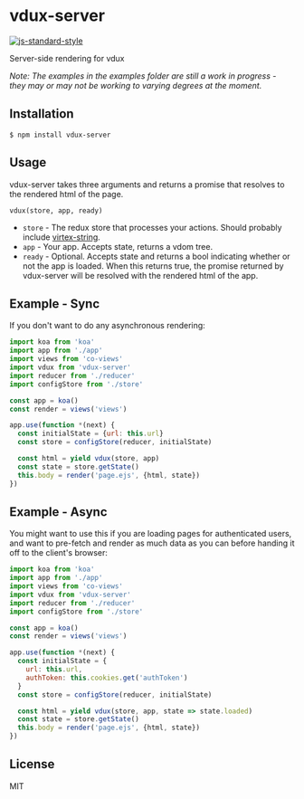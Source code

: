 
# vdux-server

[![js-standard-style](https://img.shields.io/badge/code%20style-standard-brightgreen.svg?style=flat)](https://github.com/feross/standard)

Server-side rendering for vdux

*Note: The examples in the examples folder are still a work in progress - they may or may not be working to varying degrees at the moment.*

## Installation

    $ npm install vdux-server

## Usage

vdux-server takes three arguments and returns a promise that resolves to the rendered html of the page.

  `vdux(store, app, ready)`
  * `store` - The redux store that processes your actions. Should probably include [virtex-string](https://github.com/ashaffer/virtex-string).
  * `app` - Your app. Accepts state, returns a vdom tree.
  * `ready` - Optional. Accepts state and returns a bool indicating whether or not the app is loaded. When this returns true, the promise returned by vdux-server will be resolved with the rendered html of the app.

## Example - Sync

If you don't want to do any asynchronous rendering:

```javascript
import koa from 'koa'
import app from './app'
import views from 'co-views'
import vdux from 'vdux-server'
import reducer from './reducer'
import configStore from './store'

const app = koa()
const render = views('views')

app.use(function *(next) {
  const initialState = {url: this.url}
  const store = configStore(reducer, initialState)

  const html = yield vdux(store, app)
  const state = store.getState()
  this.body = render('page.ejs', {html, state})
})
```

## Example - Async

You might want to use this if you are loading pages for authenticated users, and want to pre-fetch and render as much data as you can before handing it off to the client's browser:

```javascript
import koa from 'koa'
import app from './app'
import views from 'co-views'
import vdux from 'vdux-server'
import reducer from './reducer'
import configStore from './store'

const app = koa()
const render = views('views')

app.use(function *(next) {
  const initialState = {
    url: this.url,
    authToken: this.cookies.get('authToken')
  }
  const store = configStore(reducer, initialState)

  const html = yield vdux(store, app, state => state.loaded)
  const state = store.getState()
  this.body = render('page.ejs', {html, state})
})
```

## License

MIT
